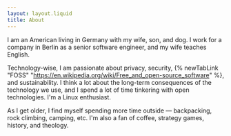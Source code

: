 ```yaml
---
layout: layout.liquid
title: About
---
```


I am an American living in Germany with my wife, son, and dog. I work for a company in Berlin as a senior software
engineer, and my wife teaches English.

Technology-wise, I am passionate about privacy, security, {% newTabLink "FOSS" "https://en.wikipedia.org/wiki/Free_and_open-source_software" %},
and sustainability. I think a lot about the long-term consequences of the technology we use, and I spend a lot of time
tinkering with open technologies. I'm a Linux enthusiast.

As I get older, I find myself spending more time outside — backpacking, rock climbing, camping, etc. I'm also a fan of
coffee, strategy games, history, and theology.
